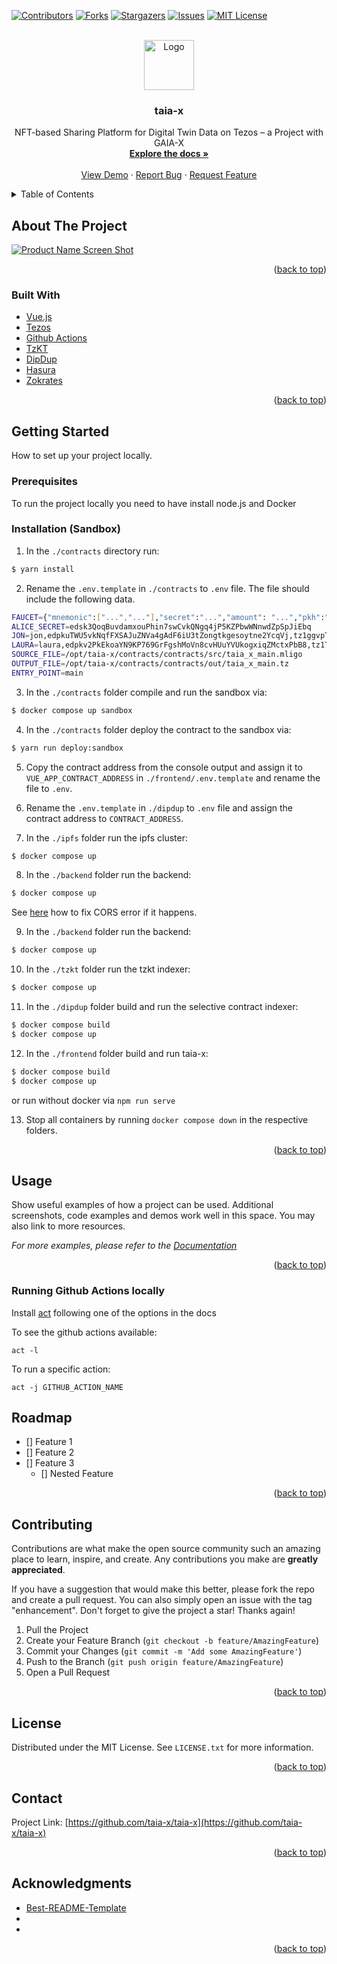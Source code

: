 <!--
*** Thanks for checking out the Best-README-Template. If you have a suggestion
*** that would make this better, please fork the repo and create a pull request
*** or simply open an issue with the tag "enhancement".
*** Don't forget to give the project a star!
*** Thanks again! Now go create something AMAZING! :D
-->

<!-- PROJECT SHIELDS -->
<!--
*** I'm using markdown "reference style" links for readability.
*** Reference links are enclosed in brackets [ ] instead of parentheses ( ).
*** See the bottom of this document for the declaration of the reference variables
*** for contributors-url, forks-url, etc. This is an optional, concise syntax you may use.
*** https://www.markdownguide.org/basic-syntax/#reference-style-links
-->

[![Contributors][contributors-shield]][contributors-url]
[![Forks][forks-shield]][forks-url]
[![Stargazers][stars-shield]][stars-url]
[![Issues][issues-shield]][issues-url]
[![MIT License][license-shield]][license-url]

<!-- PROJECT LOGO -->
<br />
<div align="center">
  <a href="https://github.com/taia-x/taia-x">
    <img src="images/logo.png" alt="Logo" width="80" height="80">
  </a>

<h3 align="center">taia-x</h3>

  <p align="center">
    NFT-based Sharing Platform for Digital Twin Data on Tezos – a Project with GAIA-X
    <br />
    <a href="https://github.com/taia-x/taia-x/wiki"><strong>Explore the docs »</strong></a>
    <br />
    <br />
    <a href="#">View Demo</a>
    ·
    <a href="https://github.com/taia-x/taia-x/issues">Report Bug</a>
    ·
    <a href="https://github.com/taia-x/taia-x/issues">Request Feature</a>
  </p>
</div>

<!-- TABLE OF CONTENTS -->
<details>
  <summary>Table of Contents</summary>
  <ol>
    <li>
      <a href="#about-the-project">About The Project</a>
      <ul>
        <li><a href="#built-with">Built With</a></li>
      </ul>
    </li>
    <li>
      <a href="#getting-started">Getting Started</a>
      <ul>
        <li><a href="#prerequisites">Prerequisites</a></li>
        <li><a href="#installation">Installation</a></li>
      </ul>
    </li>
    <li><a href="#usage">Usage</a></li>
    <li><a href="#roadmap">Roadmap</a></li>
    <li><a href="#contributing">Contributing</a></li>
    <li><a href="#license">License</a></li>
    <li><a href="#contact">Contact</a></li>
    <li><a href="#acknowledgments">Acknowledgments</a></li>
  </ol>
</details>

<!-- ABOUT THE PROJECT -->

## About The Project

[![Product Name Screen Shot][product-screenshot]](https://example.com)

<p align="right">(<a href="#top">back to top</a>)</p>

### Built With

- [Vue.js](https://vuejs.org/)
- [Tezos](https://tezos.com/developer-portal/)
- [Github Actions](https://github.com/features/actions)
- [TzKT](https://github.com/baking-bad/tzkt)
- [DipDup](https://github.com/dipdup-net/dipdup-py)
- [Hasura](https://github.com/hasura/graphql-engine)
- [Zokrates](https://zokrates.github.io/)

<p align="right">(<a href="#top">back to top</a>)</p>

<!-- GETTING STARTED -->

## Getting Started

How to set up your project locally.

### Prerequisites

To run the project locally you need to have install node.js and Docker

### Installation (Sandbox)

1. In the `./contracts` directory run:

```bash
$ yarn install
```

2. Rename the `.env.template` in `./contracts` to `.env` file. The file should include the following data.

```bash
FAUCET={"mnemonic":["...","..."],"secret":"...","amount": "...","pkh":"...","password":"...","email":"..."}
ALICE_SECRET=edsk3QoqBuvdamxouPhin7swCvkQNgq4jP5KZPbwWNnwdZpSpJiEbq
JON=jon,edpkuTWU5vkNqfFXSAJuZNVa4gAdF6iU3tZongtkgesoytne2YcqVj,tz1ggvpTMyxX5QVYqbpLVmNGCsgDpDyUMawq,unencrypted:edsk3Un2TGaZYUL1gCDPyUvkYvtxznkmZwfa4fdcjdWrne2kyvd3Lj
LAURA=laura,edpkv2PkEkoaYN9KP769GrFgshMoVn8cvHUuYVUkogxiqZMctxPbB8,tz1TUEs5dubGJoCkvSK11zFqTWU9jh6cV8kb,unencrypted:edsk3VdieyzxcsjFRxApVvLk8LQmQELiuJtGrww27WHamxF83dZwyY
SOURCE_FILE=/opt/taia-x/contracts/contracts/src/taia_x_main.mligo
OUTPUT_FILE=/opt/taia-x/contracts/contracts/out/taia_x_main.tz
ENTRY_POINT=main
```

3. In the `./contracts` folder compile and run the sandbox via:

```bash
$ docker compose up sandbox
```

4. In the `./contracts` folder deploy the contract to the sandbox via:

```bash
$ yarn run deploy:sandbox
```

5. Copy the contract address from the console output and assign it to `VUE_APP_CONTRACT_ADDRESS` in `./frontend/.env.template` and rename the file to `.env`.

6. Rename the `.env.template` in `./dipdup` to `.env` file and assign the contract address to `CONTRACT_ADDRESS`.

7. In the `./ipfs` folder run the ipfs cluster:

```bash
$ docker compose up
```

8. In the `./backend` folder run the backend:

```bash
$ docker compose up
```

See [here](https://github.com/taia-x/taia-x/tree/main/ipfs) how to fix CORS error if it happens.

9. In the `./backend` folder run the backend:

```bash
$ docker compose up
```

10. In the `./tzkt` folder run the tzkt indexer:

```bash
$ docker compose up
```

11. In the `./dipdup` folder build and run the selective contract indexer:

```bash
$ docker compose build
$ docker compose up
```

12. In the `./frontend` folder build and run taia-x:

```bash
$ docker compose build
$ docker compose up
```

or run without docker via `npm run serve`

13. Stop all containers by running `docker compose down` in the respective folders.

<p align="right">(<a href="#top">back to top</a>)</p>

<!-- USAGE EXAMPLES -->

## Usage

Show useful examples of how a project can be used. Additional screenshots, code examples and demos work well in this space. You may also link to more resources.

_For more examples, please refer to the [Documentation](https://example.com)_

<p align="right">(<a href="#top">back to top</a>)</p>

### Running Github Actions locally

Install [act](https://github.com/nektos/act#installation) following one of the options in the docs

To see the github actions available:

```
act -l
```

To run a specific action:

```
act -j GITHUB_ACTION_NAME
```

<!-- ROADMAP -->

## Roadmap

- [] Feature 1
- [] Feature 2
- [] Feature 3
  - [] Nested Feature

<p align="right">(<a href="#top">back to top</a>)</p>

<!-- CONTRIBUTING -->

## Contributing

Contributions are what make the open source community such an amazing place to learn, inspire, and create. Any contributions you make are **greatly appreciated**.

If you have a suggestion that would make this better, please fork the repo and create a pull request. You can also simply open an issue with the tag "enhancement".
Don't forget to give the project a star! Thanks again!

1. Pull the Project
2. Create your Feature Branch (`git checkout -b feature/AmazingFeature`)
3. Commit your Changes (`git commit -m 'Add some AmazingFeature'`)
4. Push to the Branch (`git push origin feature/AmazingFeature`)
5. Open a Pull Request

<p align="right">(<a href="#top">back to top</a>)</p>

<!-- LICENSE -->

## License

Distributed under the MIT License. See `LICENSE.txt` for more information.

<p align="right">(<a href="#top">back to top</a>)</p>

<!-- CONTACT -->

## Contact

Project Link: [https://github.com/taia-x/taia-x](https://github.com/taia-x/taia-x)

<p align="right">(<a href="#top">back to top</a>)</p>

<!-- ACKNOWLEDGMENTS -->

## Acknowledgments

- [Best-README-Template](https://github.com/othneildrew/Best-README-Template)
- []()
- []()

<p align="right">(<a href="#top">back to top</a>)</p>

<!-- MARKDOWN LINKS & IMAGES -->
<!-- https://www.markdownguide.org/basic-syntax/#reference-style-links -->

[contributors-shield]: https://img.shields.io/github/contributors/alvaro-alonso/taia-x.svg
[contributors-url]: https://github.com/taia-x/taia-x/graphs/contributors
[forks-shield]: https://img.shields.io/github/forks/alvaro-alonso/taia-x.svg
[forks-url]: https://github.com/taia-x/taia-x/network/members
[stars-shield]: https://img.shields.io/github/stars/alvaro-alonso/taia-x.svg
[stars-url]: https://github.com/taia-x/taia-x/stargazers
[issues-shield]: https://img.shields.io/github/issues/alvaro-alonso/taia-x.svg
[issues-url]: https://github.com/taia-x/taia-x/issues
[license-shield]: https://img.shields.io/github/license/alvaro-alonso/taia-x.svg
[license-url]: https://github.com/taia-x/taia-x/blob/master/LICENSE.txt
[product-screenshot]: images/screenshot.png
